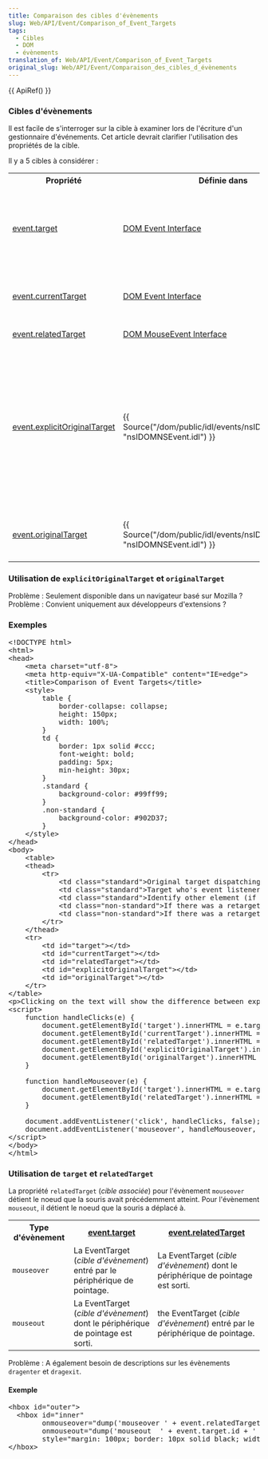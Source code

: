 ```yaml
---
title: Comparaison des cibles d'évènements
slug: Web/API/Event/Comparison_of_Event_Targets
tags:
  - Cibles
  - DOM
  - évènements
translation_of: Web/API/Event/Comparison_of_Event_Targets
original_slug: Web/API/Event/Comparaison_des_cibles_d_évènements
---
```

<p>{{ ApiRef() }}</p>

<h3 id="Event_targets">Cibles d'évènements</h3>

<p>Il est facile de s'interroger sur la cible à examiner lors de l'écriture d'un gestionnaire d'événements. Cet article devrait clarifier l'utilisation des propriétés de la cible.</p>

<p>Il y a 5 cibles à considérer :</p>

<table class="standard-table">
 <tbody>
  <tr>
   <th>Propriété</th>
   <th>Définie dans</th>
   <th>Objectif</th>
  </tr>
  <tr>
   <td><a href="/en/DOM/event.target">event.target</a></td>
   <td><a href="http://www.w3.org/TR/DOM-Level-2/events.html#Events-interface">DOM Event Interface</a></td>
   <td>
    <p>L'élément DOM sur le côté gauche de l'appel qui a déclenché cet événement, par exemple :</p>

    <pre class="eval">
<em>element</em>.dispatchEvent(<em>event</em>)
</pre>
   </td>
  </tr>
  <tr>
   <td><a href="/en/DOM/event.currentTarget">event.currentTarget</a></td>
   <td><a href="https://www.w3.org/TR/DOM-Level-2/events.html#Events-interface">DOM Event Interface</a></td>
   <td>La <a href="http://www.w3.org/TR/DOM-Level-2/events.html#Events-EventTarget"><code>EventTarget</code></a> (<em>cible d'évènement</em>) que les <a href="http://www.w3.org/TR/DOM-Level-2/events.html#Events-EventListener"><code>EventListeners</code></a> traitent actuellement. Au fur et à mesure de la capture et de la diffusion des évènements, cette valeur change.</td>
  </tr>
  <tr>
   <td><a href="/en/DOM/event.relatedTarget">event.relatedTarget</a></td>
   <td><a href="http://www.w3.org/TR/DOM-Level-2/events.html#Events-MouseEvent">DOM MouseEvent Interface</a></td>
   <td>Identifie une cible secondaire pour l'évènement.</td>
  </tr>
  <tr>
   <td><a href="/en/DOM/event.explicitOriginalTarget">event.explicitOriginalTarget</a></td>
   <td>{{ Source("/dom/public/idl/events/nsIDOMNSEvent.idl", "nsIDOMNSEvent.idl") }}</td>
   <td>{{ Non-standard_inline() }} Si l'évènement a été reciblé pour quelque raison autre que  un passage de limite anonyme, il sera défini sur la cible avant le reciblage. Par exemple, les évènements de souris sont reciblés vers leur noeud parent quand ils surviennent sur des noeuds de texte ({{ Bug("185889") }}), et, dans ce cas, <code>.target</code> affichera le parent <code>.explicitOriginalTarget</code> et le noeud de texte.<br>
    Contrairement à <code>.originalTarget</code>, <code>.explicitOriginalTarget</code> n'aura jamais de contenu anonyme.</td>
  </tr>
  <tr>
   <td><a href="/en/DOM/event.originalTarget">event.originalTarget</a></td>
   <td>{{ Source("/dom/public/idl/events/nsIDOMNSEvent.idl", "nsIDOMNSEvent.idl") }}</td>
   <td>{{ Non-standard_inline() }} La cible originale de l'évènement, avant tout reciblage. Voir <a href="/en-US/docs/XBL/XBL_1.0_Reference/Anonymous_Content#Event_Flow_and_Targeting">Anonymous Content#Event_Flow_and_Targeting</a> pour plus de détails.</td>
  </tr>
 </tbody>
</table>

<h3 id="Use_of_explicitOriginalTarget_and_originalTarget">Utilisation de <code>explicitOriginalTarget</code> et <code>originalTarget</code></h3>

<p>Problème : Seulement disponible dans un navigateur basé sur Mozilla ? Problème : Convient uniquement aux développeurs d'extensions ?</p>

<h3 id="Examples">Exemples</h3>

<pre class="brush: html">&lt;!DOCTYPE html&gt;
&lt;html&gt;
&lt;head&gt;
    &lt;meta charset="utf-8"&gt;
    &lt;meta http-equiv="X-UA-Compatible" content="IE=edge"&gt;
    &lt;title&gt;Comparison of Event Targets&lt;/title&gt;
    &lt;style&gt;
        table {
            border-collapse: collapse;
            height: 150px;
            width: 100%;
        }
        td {
            border: 1px solid #ccc;
            font-weight: bold;
            padding: 5px;
            min-height: 30px;
        }
        .standard {
            background-color: #99ff99;
        }
        .non-standard {
            background-color: #902D37;
        }
    &lt;/style&gt;
&lt;/head&gt;
&lt;body&gt;
    &lt;table&gt;
    &lt;thead&gt;
        &lt;tr&gt;
            &lt;td class="standard"&gt;Original target dispatching the event &lt;small&gt;event.target&lt;/small&gt;&lt;/td&gt;
            &lt;td class="standard"&gt;Target who's event listener is being processed &lt;small&gt;event.currentTarget&lt;/small&gt;&lt;/td&gt;
            &lt;td class="standard"&gt;Identify other element (if any) involved in the event &lt;small&gt;event.relatedTarget&lt;/small&gt;&lt;/td&gt;
            &lt;td class="non-standard"&gt;If there was a retargetting of the event for some reason &lt;small&gt; event.explicitOriginalTarget&lt;/small&gt; contains the target before retargetting (never contains anonymous targets)&lt;/td&gt;
            &lt;td class="non-standard"&gt;If there was a retargetting of the event for some reason &lt;small&gt; event.originalTarget&lt;/small&gt; contains the target before retargetting (may contain anonymous targets)&lt;/td&gt;
        &lt;/tr&gt;
    &lt;/thead&gt;
    &lt;tr&gt;
        &lt;td id="target"&gt;&lt;/td&gt;
        &lt;td id="currentTarget"&gt;&lt;/td&gt;
        &lt;td id="relatedTarget"&gt;&lt;/td&gt;
        &lt;td id="explicitOriginalTarget"&gt;&lt;/td&gt;
        &lt;td id="originalTarget"&gt;&lt;/td&gt;
    &lt;/tr&gt;
&lt;/table&gt;
&lt;p&gt;Clicking on the text will show the difference between explicitOriginalTarget, originalTarget and target&lt;/p&gt;
&lt;script&gt;
    function handleClicks(e) {
        document.getElementById('target').innerHTML = e.target;
        document.getElementById('currentTarget').innerHTML = e.currentTarget;
        document.getElementById('relatedTarget').innerHTML = e.relatedTarget;
        document.getElementById('explicitOriginalTarget').innerHTML = e.explicitOriginalTarget;
        document.getElementById('originalTarget').innerHTML = e.originalTarget;
    }

    function handleMouseover(e) {
        document.getElementById('target').innerHTML = e.target;
        document.getElementById('relatedTarget').innerHTML = e.relatedTarget;
    }

    document.addEventListener('click', handleClicks, false);
    document.addEventListener('mouseover', handleMouseover, false);
&lt;/script&gt;
&lt;/body&gt;
&lt;/html&gt;</pre>

<h3 id="Use_of_target_and_relatedTarget">Utilisation de <code>target</code> et <code>relatedTarget</code></h3>

<p>La propriété <code>relatedTarget</code> (<em>cible associée</em>) pour l'évènement <code>mouseover</code>  détient le noeud que la souris avait précédemment atteint. Pour l'évènement <code>mouseout</code>, il détient le noeud que la souris a déplacé à.</p>

<table class="standard-table">
 <tbody>
  <tr>
   <th>Type d'évènement</th>
   <th><a href="/en/DOM/event.target">event.target</a></th>
   <th><a href="/en/DOM/event.relatedTarget">event.relatedTarget</a></th>
  </tr>
  <tr>
   <td><code>mouseover</code></td>
   <td>La EventTarget (<em>cible d'évènement</em>) entré par le périphérique de pointage.</td>
   <td>La EventTarget (<em>cible d'évènement</em>) dont le périphérique de pointage est sorti.</td>
  </tr>
  <tr>
   <td><code>mouseout</code></td>
   <td>La EventTarget (<em>cible d'évènement</em>) dont le périphérique de pointage est sorti.</td>
   <td>the EventTarget (<em>cible d'évènement</em>) entré par le périphérique de pointage.</td>
  </tr>
 </tbody>
</table>

<p>Problème : A également besoin de descriptions sur les évènements <code>dragenter</code> et <code>dragexit</code>.</p>

<h4 id="Example">Exemple</h4>

<pre class="eval">&lt;hbox id="outer"&gt;
  &lt;hbox id="inner"
        onmouseover="dump('mouseover ' + event.relatedTarget.id + ' &gt; ' + event.target.id + '\n');"
        onmouseout="dump('mouseout  ' + event.target.id + ' &gt; ' + event.relatedTarget.id + '\n');"
        style="margin: 100px; border: 10px solid black; width: 100px; height: 100px;" /&gt;
&lt;/hbox&gt;
</pre>

<p> </p>

